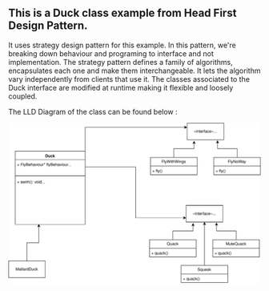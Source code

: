 ## This is a Duck class example from Head First Design Pattern.
It uses strategy design pattern for this example. In this pattern, we're breaking down behaviour and programing to interface and not implementation.
The strategy pattern defines a family of algorithms, encapsulates each one and make them interchangeable. It lets the algorithm vary independently from clients that use it.
The classes associated to the Duck interface are modified at runtime making it flexible and loosely coupled.

The LLD Diagram of the class can be found below :

<img src="https://github.com/sat5297/HFDP_LLD/blob/main/StrategizedDuck/StrategizedDuck/Duck.drawio%20(1).svg" alt="Strategized Duck Example"/>
